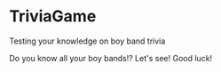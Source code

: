 # TriviaGame

Testing your knowledge on boy band trivia

Do you know all your boy bands!? Let's see! Good luck! 
